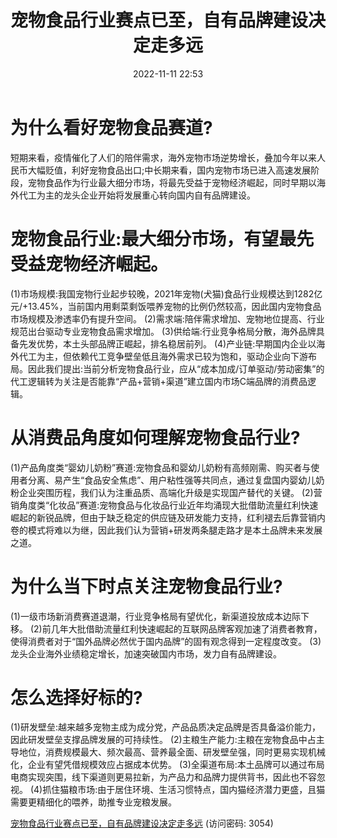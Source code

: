 ﻿---
title: 宠物食品行业赛点已至，自有品牌建设决定走多远
date: 2022-11-11 22:53
tags:
- 商贸零售
updated: 
---

# 为什么看好宠物食品赛道?
短期来看，疫情催化了人们的陪伴需求，海外宠物市场逆势增长，叠加今年以来人民币大幅贬值，利好宠物食品出口;中长期来看，国内宠物市场已进入高速发展阶段，宠物食品作为行业最大细分市场，将最先受益于宠物经济崛起，同时早期以海外代工为主的龙头企业开始将发展重心转向国内自有品牌建设。

# 宠物食品行业:最大细分市场，有望最先受益宠物经济崛起。
(1)市场规模:我国宠物行业起步较晚，2021年宠物(犬猫)食品行业规模达到1282亿元/+13.45%，当前国内用剩菜剩饭喂养宠物的比例仍然较高，因此国内宠物食品市场规模及渗透率仍有提升空间。
(2)需求端:陪伴需求增加、宠物地位提高、行业规范出台驱动专业宠物食品需求增加。
(3)供给端:行业竞争格局分散，海外品牌具备先发优势，本土头部品牌正崛起，排名稳居前列。
(4)产业链:早期国内企业以海外代工为主，但依赖代工竞争壁垒低且海外需求已较为饱和，驱动企业向下游布局。因此我们提出:当前分析宠物食品行业，应从“成本加成/订单驱动/劳动密集”的代工逻辑转为关注是否能靠“产品+营销+渠道”建立国内市场C端品牌的消费品逻辑。
<!-- more -->
# 从消费品角度如何理解宠物食品行业?
(1)产品角度类“婴幼儿奶粉”赛道:宠物食品和婴幼儿奶粉有高频刚需、购买者与使用者分离、易产生“食品安全焦虑”、用户粘性强等共同点，通过复盘国内婴幼儿奶粉企业突围历程，我们认为注重品质、高端化升级是实现国产替代的关键。
(2)营销角度类“化妆品”赛道:宠物食品与化妆品行业近年均涌现大批借助流量红利快速崛起的新锐品牌，但由于缺乏稳定的供应链及研发能力支持，红利褪去后靠营销内卷的模式将难以为继，因此我们认为营销+研发两条腿走路才是本土品牌未来发展之道。

# 为什么当下时点关注宠物食品行业?
(1)一级市场新消费赛道退潮，行业竞争格局有望优化，新渠道投放成本边际下移。
(2)前几年大批借助流量红利快速崛起的互联网品牌客观加速了消费者教育，使得消费者对于“国外品牌必然优于国内品牌”的固有观念得到一定程度改变。
(3)龙头企业海外业绩稳定增长，加速突破国内市场，发力自有品牌建设。

# 怎么选择好标的?
(1)研发壁垒:越来越多宠物主成为成分党，产品品质决定品牌是否具备溢价能力，因此研发壁垒支撑品牌发展的可持续性。
(2)主粮生产能力:主粮在宠物食品中占主导地位，消费规模最大、频次最高、营养最全面、研发壁垒强，同时更易实现机械化，企业有望凭借规模效应占据成本优势。
(3)全渠道布局:本土品牌可以通过布局电商实现突围，线下渠道则更易拉新，为产品力和品牌力提供背书，因此也不容忽视。
(4)抓住猫粮市场:由于居住环境、生活习惯特点，国内猫经济潜力更盛，且猫需要更精细化的喂养，助推专业宠粮发展。

[宠物食品行业赛点已至，自有品牌建设决定走多远](https://url12.ctfile.com/f/3948612-722978115-a2d580?p=3054)
(访问密码: 3054)
